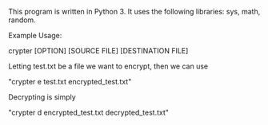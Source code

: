 This program is written in Python 3.
It uses the following libraries: sys, math, random.

Example Usage:

crypter [OPTION] [SOURCE FILE] [DESTINATION FILE]

Letting test.txt be a file we want to encrypt, then we can use

"crypter e test.txt encrypted_test.txt"

Decrypting is simply

"crypter d encrypted_test.txt decrypted_test.txt"
